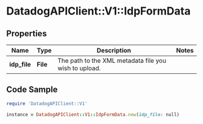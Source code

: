 # DatadogAPIClient::V1::IdpFormData

## Properties

Name | Type | Description | Notes
------------ | ------------- | ------------- | -------------
**idp_file** | **File** | The path to the XML metadata file you wish to upload. | 

## Code Sample

```ruby
require 'DatadogAPIClient::V1'

instance = DatadogAPIClient::V1::IdpFormData.new(idp_file: null)
```


